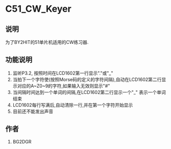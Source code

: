 # C51_CW_Keyer  

## 说明  
为了BY2HIT的51单片机适用的CW练习器.  

## 功能说明  
1. 监听P3.2, 按照时间在LCD1602第一行显示"."或"_"  
2. 当拍下一个字符使(按照Morse码的定义的字符间隔),自动在LCD1602第二行显示对应的A~Z0~9的字符,如果输入无效则显示"#"  
3. 当间隔时间达到一个单词的间隔,在LCD1602第二行显示一个"_" 表示一个单词结束  
4. LCD1602每行写满后,自动清除一行,并在第一个字符开始显示  
5. 目前还不能发出声音  

## 作者  
1. BG2DGR  